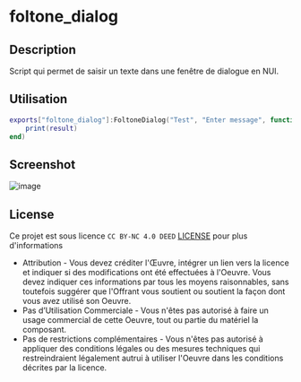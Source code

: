 # foltone_dialog

## Description
Script qui permet de saisir un texte dans une fenêtre de dialogue en NUI.

## Utilisation
```lua
exports["foltone_dialog"]:FoltoneDialog("Test", "Enter message", function(result)
    print(result)
end)
```
## Screenshot
![image](https://github.com/foltone/foltone_dialog/assets/77021937/39b112ec-15a4-482d-b4fe-8ef1d6332ce1)

## License
Ce projet est sous licence ``CC BY-NC 4.0 DEED`` [LICENSE](https://creativecommons.org/licenses/by-nc/4.0/) pour plus d'informations
- Attribution - Vous devez créditer l'Œuvre, intégrer un lien vers la licence et indiquer si des modifications ont été effectuées à l'Oeuvre. Vous devez indiquer ces informations par tous les moyens raisonnables, sans toutefois suggérer que l'Offrant vous soutient ou soutient la façon dont vous avez utilisé son Oeuvre.
- Pas d’Utilisation Commerciale - Vous n'êtes pas autorisé à faire un usage commercial de cette Oeuvre, tout ou partie du matériel la composant.
- Pas de restrictions complémentaires - Vous n'êtes pas autorisé à appliquer des conditions légales ou des mesures techniques qui restreindraient légalement autrui à utiliser l'Oeuvre dans les conditions décrites par la licence.
